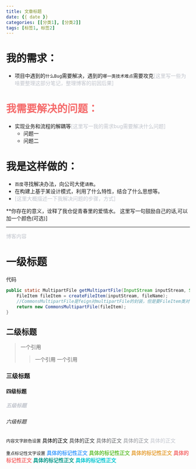 ```yaml
---
title: 文章标题
date: {{ date }}
categories: [[分类1], [分类2]]
tags: [标签1, 标签2]
---
```

# 我的需求：
+ 项目中遇到的`什么Bug`需要解决，遇到的`哪一类技术难点`需要攻克<font color="#C0C4CC">[这里写一些为啥要整理这部分笔记，整理博客的前因后果]</font>

# <font color="#F56C6C">我需要解决的问题：</font>
- 实现业务和流程的解耦等<font color="#C0C4CC">[这里写一我的需求bug需要解决什么问题]</font>
  - 问题一
  - 问题二

# 我是这样做的：
* `百度`寻找解决办法，向公司大佬`请教`。
* 在构建上基于某设计模式，利用了什么特性，结合了什么思想等。
* <font color="#C0C4CC">[这里大概描述一下我解决问题的步骤，方式]</font>

**你存在的意义，诠释了我仓促青春里的爱情水。
这里写一句鼓励自己的话,可以加一个颜色(可选)]

<!--more-->

***
<font color="#C0C4CC">博客内容</font>

# 一级标题
代码
``` java
public static MultipartFile getMultipartFile(InputStream inputStream, String fileName) {
    FileItem fileItem = createFileItem(inputStream, fileName);
    //CommonsMultipartFile是feign对multipartFile的封装，但是要FileItem类对象
    return new CommonsMultipartFile(fileItem);
}
```
## 二级标题
>一个引用
>>一个引用
>一个引用
### 三级标题
#### 四级标题
##### <font color="#C0C4CC">五级标题</font>
###### 六级标题

`内容文字颜色设置`
<font color="#000000">具体的正文</font>
<font color="#303133">具体的正文</font>
<font color="#606266">具体的正文</font>
<font color="#909399">具体的正文</font>
<font color="#C0C4CC">具体的正文</font>

`重点标记性文字设置`
**<font color="#409EFF">具体的标记性正文</font>**
**<font color="#67C23A">具体的标记性正文</font>**
**<font color="#E6A23C">具体的标记性正文</font>**
**<font color="#F56C6C">具体的标记性正文</font>**
**<font color="#009688">具体的标记性正文</font>**
**<font color="##00C5CD">具体的标记性正文</font>**